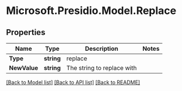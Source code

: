 # Microsoft.Presidio.Model.Replace
## Properties

Name | Type | Description | Notes
------------ | ------------- | ------------- | -------------
**Type** | **string** | replace | 
**NewValue** | **string** | The string to replace with | 

[[Back to Model list]](../README.md#documentation-for-models) [[Back to API list]](../README.md#documentation-for-api-endpoints) [[Back to README]](../README.md)

